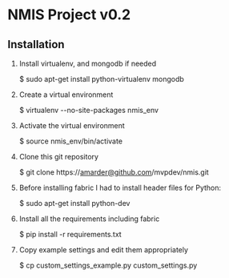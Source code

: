NMIS Project v0.2
=================

Installation
------------
1. Install virtualenv, and mongodb if needed

    $ sudo apt-get install python-virtualenv mongodb

2. Create a virtual environment

    $ virtualenv --no-site-packages nmis_env

3. Activate the virtual environment

    $ source nmis_env/bin/activate

4. Clone this git repository

    $ git clone https://amarder@github.com/mvpdev/nmis.git

5. Before installing fabric I had to install header files for Python:

    $ sudo apt-get install python-dev

6. Install all the requirements including fabric

    $ pip install -r requirements.txt

7. Copy example settings and edit them appropriately

    $ cp custom_settings_example.py custom_settings.py
